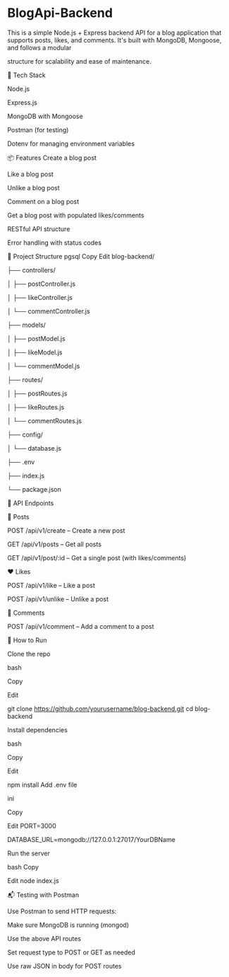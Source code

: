# BlogApi-Backend




This is a simple Node.js + Express backend API for a blog application that supports posts, likes, and comments. It's built with MongoDB, Mongoose, and follows a modular 

structure for scalability and ease of maintenance.




🔧 Tech Stack

Node.js



Express.js

MongoDB with Mongoose

Postman (for testing)

Dotenv for managing environment variables

📦 Features
Create a blog post

Like a blog post

Unlike a blog post

Comment on a blog post

Get a blog post with populated likes/comments

RESTful API structure

Error handling with status codes

📁 Project Structure
pgsql
Copy
Edit
blog-backend/


├── controllers/

│   ├── postController.js

│   ├── likeController.js

│   └── commentController.js

├── models/

│   ├── postModel.js

│   ├── likeModel.js

│   └── commentModel.js

├── routes/

│   ├── postRoutes.js

│   ├── likeRoutes.js

│   └── commentRoutes.js

├── config/

│   └── database.js

├── .env

├── index.js

└── package.json

🔗 API Endpoints

📝 Posts

POST /api/v1/create – Create a new post



GET /api/v1/posts – Get all posts



GET /api/v1/post/:id – Get a single post (with likes/comments)



❤️ Likes

POST /api/v1/like – Like a post



POST /api/v1/unlike – Unlike a post



💬 Comments

POST /api/v1/comment – Add a comment to a post



🚀 How to Run

Clone the repo



bash

Copy

Edit

git clone https://github.com/yourusername/blog-backend.git
cd blog-backend

Install dependencies


bash

Copy

Edit

npm install
Add .env file


ini

Copy

Edit
PORT=3000

DATABASE_URL=mongodb://127.0.0.1:27017/YourDBName

Run the server


bash
Copy

Edit
node index.js

📬 Testing with Postman

Use Postman to send HTTP requests:



Make sure MongoDB is running (mongod)



Use the above API routes



Set request type to POST or GET as needed



Use raw JSON in body for POST routes





